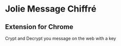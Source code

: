 # Jolie Message Chiffré

## Extension for Chrome


Crypt and Decrypt you message on the web with a key
